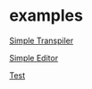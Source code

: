 # examples
[Simple Transpiler](https://dirkncl.github.io/simpleTStranspiler/transpiler.html)

[Simple Editor](https://dirkncl.github.io/simpleTStranspiler/edit.html)

[Test](https://dirkncl.github.io/simpleTStranspiler/test.html)
